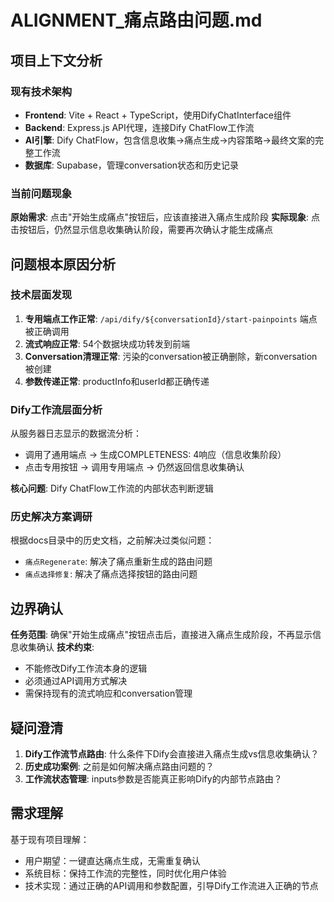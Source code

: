 # ALIGNMENT_痛点路由问题.md

## 项目上下文分析

### 现有技术架构
- **Frontend**: Vite + React + TypeScript，使用DifyChatInterface组件
- **Backend**: Express.js API代理，连接Dify ChatFlow工作流
- **AI引擎**: Dify ChatFlow，包含信息收集→痛点生成→内容策略→最终文案的完整工作流
- **数据库**: Supabase，管理conversation状态和历史记录

### 当前问题现象
**原始需求**: 点击"开始生成痛点"按钮后，应该直接进入痛点生成阶段
**实际现象**: 点击按钮后，仍然显示信息收集确认阶段，需要再次确认才能生成痛点

## 问题根本原因分析

### 技术层面发现
1. **专用端点工作正常**: `/api/dify/${conversationId}/start-painpoints` 端点被正确调用
2. **流式响应正常**: 54个数据块成功转发到前端
3. **Conversation清理正常**: 污染的conversation被正确删除，新conversation被创建
4. **参数传递正常**: productInfo和userId都正确传递

### Dify工作流层面分析
从服务器日志显示的数据流分析：
- 调用了通用端点 → 生成COMPLETENESS: 4响应（信息收集阶段）
- 点击专用按钮 → 调用专用端点 → 仍然返回信息收集确认

**核心问题**: Dify ChatFlow工作流的内部状态判断逻辑

### 历史解决方案调研
根据docs目录中的历史文档，之前解决过类似问题：
- `痛点Regenerate`: 解决了痛点重新生成的路由问题  
- `痛点选择修复`: 解决了痛点选择按钮的路由问题

## 边界确认
**任务范围**: 确保"开始生成痛点"按钮点击后，直接进入痛点生成阶段，不再显示信息收集确认
**技术约束**: 
- 不能修改Dify工作流本身的逻辑
- 必须通过API调用方式解决
- 需保持现有的流式响应和conversation管理

## 疑问澄清
1. **Dify工作流节点路由**: 什么条件下Dify会直接进入痛点生成vs信息收集确认？
2. **历史成功案例**: 之前是如何解决痛点路由问题的？
3. **工作流状态管理**: inputs参数是否能真正影响Dify的内部节点路由？

## 需求理解
基于现有项目理解：
- 用户期望：一键直达痛点生成，无需重复确认
- 系统目标：保持工作流的完整性，同时优化用户体验
- 技术实现：通过正确的API调用和参数配置，引导Dify工作流进入正确的节点